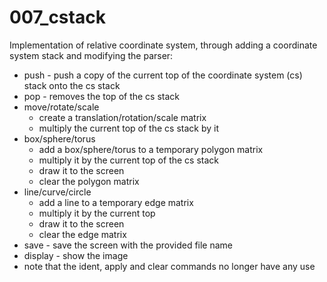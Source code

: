 # 007_cstack
Implementation of relative coordinate system, through adding a coordinate system stack and modifying the parser:
- push - push a copy of the current top of the coordinate system (cs) stack onto the cs stack
- pop - removes the top of the cs stack 
- move/rotate/scale 
  - create a translation/rotation/scale matrix
  - multiply the current top of the cs stack by it
- box/sphere/torus
  - add a box/sphere/torus to a temporary polygon matrix
  - multiply it by the current top of the cs stack
  - draw it to the screen
  - clear the polygon matrix
- line/curve/circle
  - add a line to a temporary edge matrix
  - multiply it by the current top
  - draw it to the screen 
  - clear the edge matrix
- save - save the screen with the provided file name
- display - show the image
- note that the ident, apply and clear commands no longer have any use

